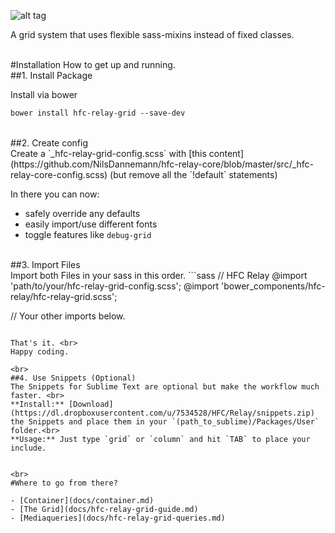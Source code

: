 ![alt tag](https://dl.dropboxusercontent.com/u/7534528/HFC/Relay/relay_logo.jpg)

A grid system that uses flexible sass-mixins instead of fixed classes.<br>


<br>
#Installation
How to get up and running.


<br>
##1. Install Package<br>

Install via bower
```sass
bower install hfc-relay-grid --save-dev
```

<br>
##2. Create config<br> 
Create a `_hfc-relay-grid-config.scss` with [this content](https://github.com/NilsDannemann/hfc-relay-core/blob/master/src/_hfc-relay-core-config.scss) (but remove all the `!default` statements) <br>

In there you can now:
- safely override any defaults
- easily import/use different fonts 
- toggle features like `debug-grid`

<br>
##3. Import Files<br> 
Import both Files in your sass in this order.
```sass
// HFC Relay
@import 'path/to/your/hfc-relay-grid-config.scss';
@import 'bower_components/hfc-relay/hfc-relay-grid.scss';

// Your other imports below.
```

That's it. <br>
Happy coding.

<br>
##4. Use Snippets (Optional)
The Snippets for Sublime Text are optional but make the workflow much faster. <br>
**Install:** [Download](https://dl.dropboxusercontent.com/u/7534528/HFC/Relay/snippets.zip) the Snippets and place them in your `(path_to_sublime)/Packages/User` folder.<br>
**Usage:** Just type `grid` or `column` and hit `TAB` to place your include.


<br>
#Where to go from there?

- [Container](docs/container.md)
- [The Grid](docs/hfc-relay-grid-guide.md)
- [Mediaqueries](docs/hfc-relay-grid-queries.md)
